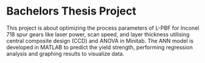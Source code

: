 # Bachelors Thesis Project
This project is about optimizing the process parameters of L-PBF for Inconel 718 spur gears like laser power, scan speed,  and layer thickness utilising central composite design (CCD) and ANOVA in Minitab.
The ANN model is developed in MATLAB to predict the yield strength, performing regression analysis and graphing results to visualize data.
